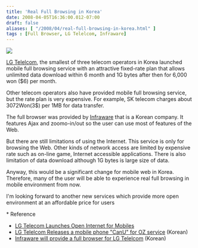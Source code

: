 ```yaml
---
title: 'Real Full Browsing in Korea'
date: 2008-04-05T16:36:00.012-07:00
draft: false
aliases: [ "/2008/04/real-full-browsing-in-korea.html" ]
tags : [Full Browser, LG Telelcom, Infraware]
---
```


[![](http://www.lg.co.kr/common/inc/imageView.jsp?file_name=/upload/LA/LAA/20080325/viewsum_ms__id45_wiz20080325112410.JPG)](http://www.lg.co.kr/common/inc/imageView.jsp?file_name=/upload/LA/LAA/20080325/viewsum_ms__id45_wiz20080325112410.JPG)

[LG Telelcom](http://www.lgtelecom.com/), the smallest of three telecom operators in Korea launched mobile full browsing service with an attractive fixed-rate plan that allows unlimited data download within 6 month and 1G bytes after then for 6,000 won ($6) per month.  

  
Other telecom operators also have provided mobile full browsing service, but the rate plan is very expensive. For example, SK telecom charges about 3072Won(3$) per 1MB for data transfer.  
  
The full browser was provided by [Infraware](http://www.infraware.co.kr/eng/main.asp) that is a Korean company. It features Ajax and zoomo\-in/out so the user can use most of features of the Web.  
  
But there are still limitations of using the Internet. This service is only for browsing the Web. Other kinds of network access are limited by expensive rate such as on-line game, Internet accessible applications. There is also limitation of data download although 1G bytes is large size of data.  
  
Anyway, this would be a significant change for mobile web in Korea. Therefore, many of the user will be able to experience real full browsing in mobile environment from now.  
  
I'm looking forward to another new services which provide more open environment at an affordable price for users  
  
\* Reference

*   [LG Telecom Launches Open Internet for Mobiles](http://www.koreatimes.co.kr/www/news/biz/2008/04/124_21896.html)
*   [LG Telelcom Releases a mobile phone "CanU" for OZ service](http://www.lg.co.kr/url/press/68?press_no=12152&currentPage=1&search_kind=&search_kind1=&search_word=) (Korean)
*   [Infraware will provide a full browser for LG Telelcom](http://itnews.inews24.com/php/news_view.php?g_serial=274335&g_menu=020300) (Korean)

  

[](http://www.koreatimes.co.kr/www/news/biz/2008/04/124_21896.html)